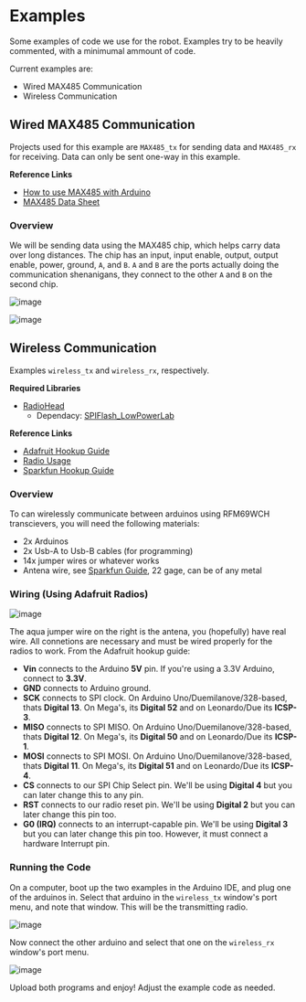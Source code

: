 # Examples
Some examples of code we use for the robot. Examples try to be heavily commented, with a minimumal ammount of code.

Current examples are:
- Wired MAX485 Communication
- Wireless Communication


## Wired MAX485 Communication
Projects used for this example are `MAX485_tx` for sending data and `MAX485_rx` for receiving. Data can only be sent one-way in this example.

**Reference Links**
- [How to use MAX485 with Arduino](https://www.circuitstate.com/tutorials/what-is-rs-485-how-to-use-max485-with-arduino-for-reliable-long-distance-serial-communication/)
- [MAX485 Data Sheet](https://www.analog.com/media/en/technical-documentation/data-sheets/MAX1487-MAX491.pdf)

### Overview
We will be sending data using the MAX485 chip, which helps carry data over long distances. The chip has an input, input enable, output, output enable, power, ground, `A`, and `B`. `A` and `B` are the ports actually doing the communication shenanigans, they connect to the other `A` and `B` on the second chip.

![image](https://www.circuitstate.com/wp-content/uploads/2022/09/RS485-Serial-Communication-Tutorial-with-Arduino-and-MAX485-Pinout-Diagram-CIRCUITSTATE-Electronics-01-768x584.png)

![image](https://github.com/Stantoncomet/burt-programming/assets/96146851/af2ec19e-61b8-4e9f-9ec1-ba68c496b85c)


## Wireless Communication
Examples `wireless_tx` and `wireless_rx`, respectively.

**Required Libraries**
- [RadioHead](https://github.com/adafruit/RadioHead)
  - Dependacy: [SPIFlash_LowPowerLab](https://github.com/LowPowerLab/SPIFlash)

**Reference Links**
- [Adafruit Hookup Guide](https://learn.adafruit.com/adafruit-rfm69hcw-and-rfm96-rfm95-rfm98-lora-packet-padio-breakouts/arduino-wiring)
- [Radio Usage](https://learn.adafruit.com/adafruit-rfm69hcw-and-rfm96-rfm95-rfm98-lora-packet-padio-breakouts/using-the-rfm69-radio)
- [Sparkfun Hookup Guide](https://learn.sparkfun.com/tutorials/rfm69hcw-hookup-guide)

### Overview
To can wirelessly communicate between arduinos using RFM69WCH transcievers, you will need the following materials:
- 2x Arduinos
- 2x Usb-A to Usb-B cables (for programming)
- 14x jumper wires or whatever works
- Antena wire, see [Sparkfun Guide](https://learn.sparkfun.com/tutorials/rfm69hcw-hookup-guide#the-antenna), 22 gage, can be of any metal

### Wiring (Using Adafruit Radios)
![image](https://github.com/Stantoncomet/burt-programming/assets/96146851/26187de8-2eea-44db-a53a-5d178eb8dcbb)

The aqua jumper wire on the right is the antena, you (hopefully) have real wire. All connetions are necessary and must be wired properly for the radios to work. From the Adafruit hookup guide:
 - **Vin** connects to the Arduino **5V** pin. If you're using a 3.3V Arduino, connect to **3.3V**.
 - **GND** connects to Arduino ground.
 - **SCK** connects to SPI clock. On Arduino Uno/Duemilanove/328-based, thats **Digital 13**. On Mega's, its **Digital 52** and on Leonardo/Due its **ICSP-3**.
 - **MISO** connects to SPI MISO. On Arduino Uno/Duemilanove/328-based, thats **Digital 12**. On Mega's, its **Digital 50** and on Leonardo/Due its **ICSP-1**.
 - **MOSI** connects to SPI MOSI. On Arduino Uno/Duemilanove/328-based, thats **Digital 11**. On Mega's, its **Digital 51** and on Leonardo/Due its **ICSP-4**.
 - **CS** connects to our SPI Chip Select pin. We'll be using **Digital 4** but you can later change this to any pin.
 - **RST** connects to our radio reset pin. We'll be using **Digital 2** but you can later change this pin too.
 - **G0 (IRQ)** connects to an interrupt-capable pin. We'll be using **Digital 3** but you can later change this pin too. However, it must connect a hardware Interrupt pin.

### Running the Code
On a computer, boot up the two examples in the Arduino IDE, and plug one of the arduinos in. Select that arduino in the `wireless_tx` window's port menu, and note that window. This will be the transmitting radio.

![image](https://github.com/Stantoncomet/burt-programming/assets/96146851/4863e985-73e8-4c41-b30c-2b806884eaa2)

Now connect the other arduino and select that one on the `wireless_rx` window's port menu.

![image](https://github.com/Stantoncomet/burt-programming/assets/96146851/58e26214-f854-4c3c-9ef7-f55c7d5f70b3)

Upload both programs and enjoy! Adjust the example code as needed.
